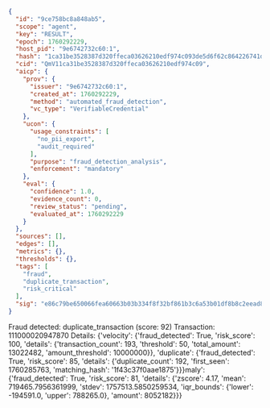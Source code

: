 ```json
{
  "id": "9ce758bc8a848ab5",
  "scope": "agent",
  "key": "RESULT",
  "epoch": 1760292229,
  "host_pid": "9e6742732c60:1",
  "hash": "1ca31be3528387d320ffeca03626210edf974c093de5d6f62c864226741db1a4",
  "cid": "QmV11ca31be3528387d320ffeca03626210edf974c09",
  "aicp": {
    "prov": {
      "issuer": "9e6742732c60:1",
      "created_at": 1760292229,
      "method": "automated_fraud_detection",
      "vc_type": "VerifiableCredential"
    },
    "ucon": {
      "usage_constraints": [
        "no_pii_export",
        "audit_required"
      ],
      "purpose": "fraud_detection_analysis",
      "enforcement": "mandatory"
    },
    "eval": {
      "confidence": 1.0,
      "evidence_count": 0,
      "review_status": "pending",
      "evaluated_at": 1760292229
    }
  },
  "sources": [],
  "edges": [],
  "metrics": {},
  "thresholds": {},
  "tags": [
    "fraud",
    "duplicate_transaction",
    "risk_critical"
  ],
  "sig": "e86c79be650066fea60663b03b334f8f32bf861b3c6a53b01df8b8c2eead8d8a"
}
```

Fraud detected: duplicate_transaction (score: 92)
Transaction: 111000020947870
Details: {'velocity': {'fraud_detected': True, 'risk_score': 100, 'details': {'transaction_count': 193, 'threshold': 50, 'total_amount': 13022482, 'amount_threshold': 10000000}}, 'duplicate': {'fraud_detected': True, 'risk_score': 85, 'details': {'duplicate_count': 192, 'first_seen': 1760285763, 'matching_hash': '1f43c37f0aae1875'}}}maly': {'fraud_detected': True, 'risk_score': 81, 'details': {'zscore': 4.17, 'mean': 719465.7956361999, 'stdev': 1757513.5850259534, 'iqr_bounds': {'lower': -194591.0, 'upper': 788265.0}, 'amount': 8052182}}}